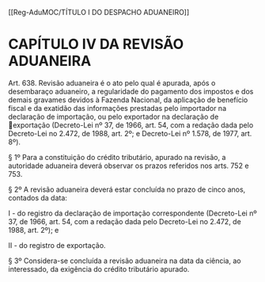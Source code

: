 [[Reg-AduMOC/TÍTULO I DO DESPACHO ADUANEIRO]]

# CAPÍTULO IV DA REVISÃO ADUANEIRA

Art. 638. Revisão aduaneira é o ato pelo qual é apurada, após
o desembaraço aduaneiro, a regularidade do pagamento dos
impostos e dos demais gravames devidos à Fazenda
Nacional, da aplicação de benefício fiscal e da exatidão das
informações prestadas pelo importador na declaração de
importação, ou pelo exportador na declaração de
exportação (Decreto-Lei nº 37, de 1966, art. 54, com a
redação dada pelo Decreto-Lei no 2.472, de 1988, art. 2º; e
Decreto-Lei nº 1.578, de 1977, art. 8º).

§ 1º Para a constituição do crédito tributário, apurado na
revisão, a autoridade aduaneira deverá observar os prazos
referidos nos arts. 752 e 753.

§ 2º A revisão aduaneira deverá estar concluída no prazo de
cinco anos, contados da data:

I - do registro da declaração de importação correspondente
(Decreto-Lei nº 37, de 1966, art. 54, com a redação dada pelo
Decreto-Lei no 2.472, de 1988, art. 2º); e

II - do registro de exportação.

§ 3º Considera-se concluída a revisão aduaneira na data da
ciência, ao interessado, da exigência do crédito tributário
apurado.